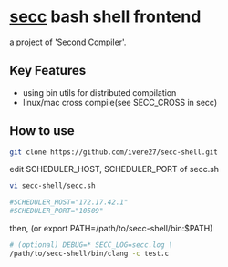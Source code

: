 # [secc](https://github.com/ivere27/secc) bash shell frontend
a project of 'Second Compiler'.

## Key Features
- using bin utils for distributed compilation
- linux/mac cross compile(see SECC_CROSS in secc)

## How to use
```sh
git clone https://github.com/ivere27/secc-shell.git
```
edit SCHEDULER_HOST, SCHEDULER_PORT of secc.sh
```sh
vi secc-shell/secc.sh

#SCHEDULER_HOST="172.17.42.1"
#SCHEDULER_PORT="10509"
```
then, (or export PATH=/path/to/secc-shell/bin:$PATH)
```sh
# (optional) DEBUG=* SECC_LOG=secc.log \
/path/to/secc-shell/bin/clang -c test.c
```